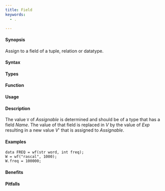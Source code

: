 ```yaml
---
title: Field
keywords:
  - .

---
```


#### Synopsis

Assign to a field of a tuple, relation or datatype.

#### Syntax

#### Types

#### Function
       
#### Usage

#### Description

The value `V` of _Assignable_ is determined and should be of a type that has a field _Name_.
The value of that field is replaced in _V_ by the value of _Exp_ resulting in a new value _V_' that is assigned to _Assignable_.

#### Examples

```rascal-shell
data FREQ = wf(str word, int freq);
W = wf("rascal", 1000);
W.freq = 100000;
```

#### Benefits

#### Pitfalls

